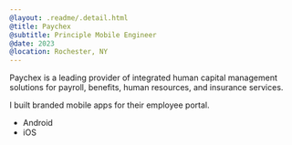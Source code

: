 ```yaml
---
@layout: .readme/.detail.html
@title: Paychex
@subtitle: Principle Mobile Engineer
@date: 2023
@location: Rochester, NY
---
```

Paychex is a leading provider of integrated human capital management solutions
for payroll, benefits, human resources, and insurance services.

I built branded mobile apps for their employee portal.

- Android
- iOS
